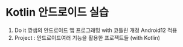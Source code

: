 # Kotlin 안드로이드 실습

1. Do it 깡샘의 안드로이드 앱 프로그래밍 with 코틀린 개정 Android12 적용 
2. Project : 안드로이드여러 기능을 활용한 프로젝트들 (with Kotlin)
